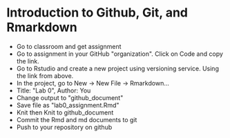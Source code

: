 # Introduction to Github, Git, and Rmarkdown

- Go to classroom and get assignment
- Go to assignment in your GitHub "organization".  Click on Code and copy the link.
- Go to Rstudio and create a new project using versioning service.  Using the link from above.
- In the project, go to New -> New File -> Rmarkdown... 
- Title: "Lab 0", Author: You
- Change output to "github_document"
- Save file as "lab0_assignment.Rmd"
- Knit then Knit to github_document
- Commit the Rmd and md documents to git
- Push to your repository on github
